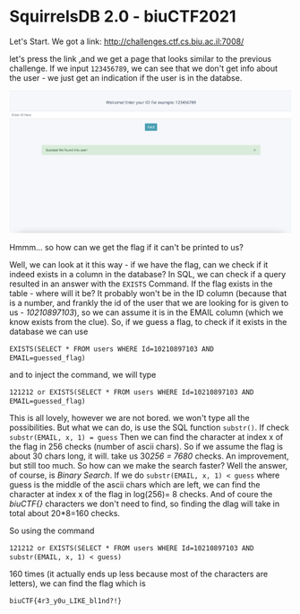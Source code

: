 # SquirrelsDB 2.0 - biuCTF2021

Let's Start. We got a link: http://challenges.ctf.cs.biu.ac.il:7008/

let's press the link ,and we get a page that looks
similar to the previous challenge. If we input ```123456789```, we can see that we don't get info about the user - 
we just get an indication if the user is in the databse.

![Screenshot](1.png) 

Hmmm... so how can we get the flag if it can't be printed to us?

Well, we can look at it this way - if we have the flag, can we check if it indeed exists in a column in the database?
In SQL, we can check if a query resulted in an answer with the ```EXISTS``` Command.
If the flag exists in the table - where will it be? It probably won't be in the ID column (because that is a number, and frankly 
the id of the user that we are looking for is given to us - *10210897103*), 
so we can assume it is in the EMAIL column (which we know exists from the clue).
So, if we guess a flag, to check if it exists in the database we can use
```
EXISTS(SELECT * FROM users WHERE Id=10210897103 AND EMAIL=guessed_flag)
```

and to inject the command, we will type
```
121212 or EXISTS(SELECT * FROM users WHERE Id=10210897103 AND EMAIL=guessed_flag)
```

This is all lovely, however we are not bored. we won't type all the possibilities.
But what we can do, is use the SQL function ```substr()```.
If check ```substr(EMAIL, x, 1) = guess``` Then we can find the character at index x of the flag in 256 checks (number of ascii chars).
So if we assume the flag is about 30 chars long, it will. take us 30*256 = 7680* checks. An improvement, but still too much.
So how can we make the search faster? Well the answer, of course, is *Binary Search*.
If we do ```substr(EMAIL, x, 1) < guess``` where guess is the middle of the ascii chars which are left, we can find the
character at index x of the flag in log(256)= 8 checks.
And of coure the *biuCTF{}* characters we don't need to find, so finding the dlag will take in total about 20*8=160 checks.

So using the command
```
121212 or EXISTS(SELECT * FROM users WHERE Id=10210897103 AND substr(EMAIL, x, 1) < guess)
```
160 times (it actually ends up less because most of the characters are letters), we can find the flag which is

```
biuCTF{4r3_y0u_LIKE_bl1nd?!}
```

